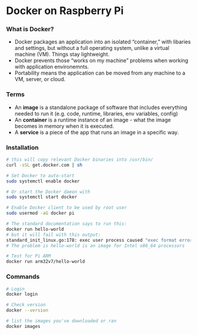 # Docker on Raspberry Pi

### What is Docker?

* Docker packages an application into an isolated “container,” with libaries and settings, but without a full operating system, unlike a virtual machine (VM). Things stay lightweight.
* Docker prevents those “works on my machine” problems when working with application environemnts.
* Portability means the application can be moved from any machine to a VM, server, or cloud.

### Terms


* An **image** is a standalone package of software that includes everything needed to run it (e.g. code, runtime, libraries, env variables, config)
* An **container** is a runtime instance of an image - what the image becomes in memory when it is executed.
* A **service** is a piece of the app that runs an image in a specific way.


### Installation

```bash
# this will copy relevant Docker binaries into /usr/bin/
curl -sSL get.docker.com | sh

# Set Docker to auto-start
sudo systemctl enable docker

# Or start the Docker daeon with
sudo systemctl start docker

# Enable Docker client to be used by root user
sudo usermod -aG docker pi

# The standard documentation says to run this:
docker run hello-world
# but it will fail with this output:
standard_init_linux.go:178: exec user process caused "exec format error"
# The problem is hello-world is an image for Intel x86_64 processors

# Test for Pi ARM 
docker run arm32v7/hello-world
```

### Commands

```bash
# Login
docker login

# Check version
docker --version

# list the images you've downloaded or ran
docker images
```